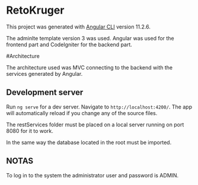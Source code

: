 # RetoKruger

This project was generated with [Angular CLI](https://github.com/angular/angular-cli) version 11.2.6.


The adminlte template version 3 was used.
Angular was used for the frontend part and CodeIgniter for the backend part.

#Architecture

The architecture used was MVC connecting to the backend with the services generated by Angular.


## Development server

Run `ng serve` for a dev server. Navigate to `http://localhost:4200/`. The app will automatically reload if you change any of the source files.

The restServices folder must be placed on a local server running on port 8080 for it to work.

In the same way the database located in the root must be imported.

## NOTAS
To log in to the system the administrator user and password is ADMIN.
